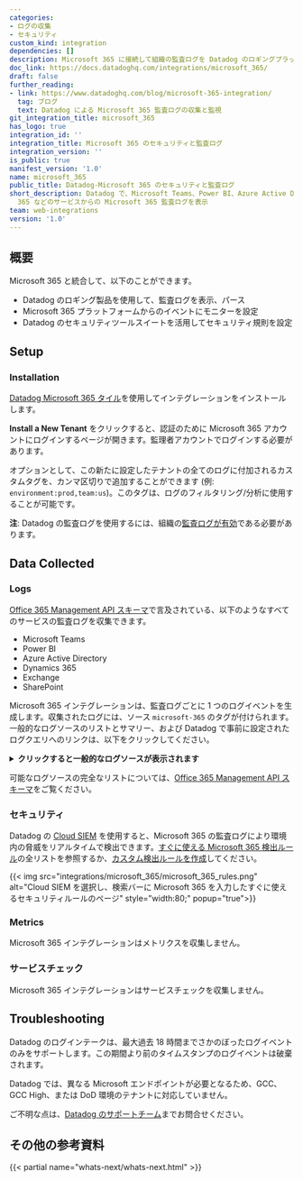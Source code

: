 ```yaml
---
categories:
- ログの収集
- セキュリティ
custom_kind: integration
dependencies: []
description: Microsoft 365 に接続して組織の監査ログを Datadog のロギングプラットフォームにプル転送。
doc_link: https://docs.datadoghq.com/integrations/microsoft_365/
draft: false
further_reading:
- link: https://www.datadoghq.com/blog/microsoft-365-integration/
  tag: ブログ
  text: Datadog による Microsoft 365 監査ログの収集と監視
git_integration_title: microsoft_365
has_logo: true
integration_id: ''
integration_title: Microsoft 365 のセキュリティと監査ログ
integration_version: ''
is_public: true
manifest_version: '1.0'
name: microsoft_365
public_title: Datadog-Microsoft 365 のセキュリティと監査ログ
short_description: Datadog で、Microsoft Teams、Power BI、Azure Active Directory、Dynamics
  365 などのサービスからの Microsoft 365 監査ログを表示
team: web-integrations
version: '1.0'
---
```


<!--  SOURCED FROM https://github.com/DataDog/dogweb -->
## 概要

Microsoft 365 と統合して、以下のことができます。

- Datadog のロギング製品を使用して、監査ログを表示、パース
- Microsoft 365 プラットフォームからのイベントにモニターを設定
- Datadog のセキュリティツールスイートを活用してセキュリティ規則を設定

## Setup

### Installation

[Datadog Microsoft 365 タイル][1]を使用してインテグレーションをインストールします。

**Install a New Tenant** をクリックすると、認証のために Microsoft 365 アカウントにログインするページが開きます。監理者アカウントでログインする必要があります。

オプションとして、この新たに設定したテナントの全てのログに付加されるカスタムタグを、カンマ区切りで追加することができます (例: `environment:prod,team:us`)。このタグは、ログのフィルタリング/分析に使用することが可能です。

**注**: Datadog の監査ログを使用するには、組織の[監査ログが有効][2]である必要があります。

## Data Collected

### Logs

[Office 365 Management API スキーマ][3]で言及されている、以下のようなすべてのサービスの監査ログを収集できます。

- Microsoft Teams
- Power BI
- Azure Active Directory
- Dynamics 365
- Exchange
- SharePoint

Microsoft 365 インテグレーションは、監査ログごとに 1 つのログイベントを生成します。収集されたログには、ソース `microsoft-365` のタグが付けられます。一般的なログソースのリストとサマリー、および Datadog で事前に設定されたログクエリへのリンクは、以下をクリックしてください。

<details>
  <summary><strong>クリックすると一般的なログソースが表示されます</strong></summary>

[`AirInvestigation`][4]
: Microsoft 365 内の Advanced eDiscovery および Advanced Threat Protection (ATP) 調査に関連します。これらのログには、セキュリティ インシデント、調査、およびアラート、修復ステップ、フォレンジックデータなど、脅威を軽減するために実行したアクションに関する情報が含まれています。

[`Audit.AzureActiveDirectory`][5]
: Microsoft のクラウドベースの ID およびアクセス管理サービスである Azure Active Directory (Azure AD) によって生成されたログを表します。Azure AD のログは、ユーザーのサインインアクティビティ、ディレクトリとグループの管理、アプリケーションのアクセス、およびセキュリティ関連のイベントに関する洞察を提供します。これにより、組織はユーザーアクセスを管理し、潜在的なセキュリティリスクを検出することができます。

[`Audit.Exchange`][6]
: Microsoft Exchange Server によって生成されるログに関連します。Exchange ログには、メールの配信、メールボックスへのアクセス、クライアント接続、および Exchange 環境内の管理アクションに関する情報が含まれています。これは、組織がメール関連の問題を監視し、トラブルシューティングするのに役立ちます。

[`Audit.General`][7]
: ユーザーや管理者のアクティビティ、システム イベント、セキュリティ インシデント、Exchange や SharePoint などの特定のサービスに直接関連しないその他のアクションなど、Microsoft 365 環境内で発生するさまざまなアクティビティやイベントに関する情報が含まれます。

[`Audit.MicrosoftForms`][8]
: アンケート、クイズ、フォームを作成するためのツールである Microsoft Forms によって生成されるログを表します。フォームのログには、フォームの作成、アクセス、回答、およびユーザーのアクティビティに関する情報が含まれます。これは、組織がフォームデータを追跡し、保護するのを支援するものです。

[`Audit.MicrosoftStream`][9]
: Microsoft エコシステム内のビデオ共有プラットフォームである Microsoft Stream によって生成されるログを指します。Stream のログには、ビデオのアップロード、アクセス、共有、およびユーザーのアクティビティに関する情報が含まれています。これは、組織がビデオコンテンツを追跡し、保護するのに役立ちます。

[`Audit.MicrosoftTeams`][10]
: コラボレーションおよびコミュニケーションプラットフォームである Microsoft Teams によって生成されるログを包含します。Teams のログには、ユーザーのアクティビティ、チームとチャンネルの管理、ファイル共有、およびミーティングイベントに関する情報が含まれます。ユーザーのやり取りを監視し、安全なコラボレーションを確保するために組織を支援します。

[`Audit.OneDrive`][11]
: Microsoft のクラウドベースのファイルストレージおよび同期サービスである OneDrive によって生成されるログを指します。OneDrive のログには、ファイルへのアクセス、共有、変更、およびユーザーのアクティビティに関する情報が含まれます。組織がクラウドベースのデータを監視し、保護するのに役立ちます。

[`Audit.PowerBI`][12]
: Microsoft のビジネス分析およびデータ可視化ツールである Power BI によって生成されるログを指します。Power BI のログには、データアクセス、レポート生成、ダッシュボードアクティビティ、ユーザーインタラクションに関する情報が含まれています。組織がビジネスインテリジェンスデータを監視し、保護するのに役立ちます。

[`Audit.Project`][13]
: Microsoft 365 スイート内のプロジェクト管理ツールである Microsoft Project の監査ログを指します。これらのログは、プロジェクトの作成、タスクの更新、リソースの割り当て、権限の変更など、Microsoft Project 内のユーザーアクティビティ、管理アクション、およびシステムイベントに関連するイベントをキャプチャします。

[`Audit.SharePoint`][14]
: Microsoft SharePoint によって生成されるログを指します。SharePoint のログは、ユーザーアクセス、ドキュメントの変更、サイト管理、およびセキュリティ関連のイベントを記録します。これにより、インテグレーションはデータの整合性を維持し、SharePoint サイトとコンテンツを保護することができます。

[`Audit.SkypeForBusiness`][15]
: Skype for Business アクティビティの監査ログを指します。これらのログは、通話詳細記録、会議詳細記録、メッセージングアクティビティ、ユーザー管理やポリシー更新などの管理アクションなど、Skype for Business サービス内のユーザーおよび管理アクションに関連するイベントをキャプチャするものです。

[`Audit.Yammer`][16]
: 企業向けソーシャルネットワーキングプラットフォームである Yammer が生成するログを表します。Yammer のログには、ユーザーアクティビティ、グループおよびコミュニティ管理、コンテンツ共有に関する情報が含まれます。組織が社内のソーシャルネットワークを監視し、保護するのに役立ちます。

[`ComplianceManager`][17]
: Microsoft Compliance Manager ツールに関連するもので、組織が Microsoft 365 のコンプライアンス活動を評価、管理、追跡できるようにするものです。これらのログには、コンプライアンスの評価、タスク、改善アクション、および規制要件を満たすための進捗状況に関する情報が含まれています。

`DLP.All`
: Exchange、SharePoint、OneDrive、Microsoft Teams など、すべての Microsoft 365 サービスにおける DLP ポリシー、検出、アクションに関連するイベントをキャプチャします。これらのログは、ポリシー違反、機密情報の検出、およびコンテンツのブロック、ユーザーまたは管理者への通知など、データを保護するために実行されたアクションに関する洞察を提供します。

`Dynamics365`
[Microsoft Dynamics 365][18] のサービスやアプリケーションからイベントを収集します。

[`MicrosoftFlow`][19]
: Microsoft Power Automate サービス (旧称: Microsoft Flow) に関連するもので、さまざまなアプリケーションやサービス間で自動化されたワークフローを作成、管理できるクラウドベースのプラットフォームです。これらのログは、ワークフローの実行、エラー、およびフローの作成、更新、削除などの管理操作に関連するイベントをキャプチャします。

[`Mip`][20]
: 機密データを分類、ラベル付け、保護するためのツールとサービスのスイートである Microsoft Information Protection (MIP) によって生成されるログに関係します。MIP ログは、データの分類、アクセス、および保護イベントに関する洞察を提供します。これにより、組織は機密情報を管理し、保護することができます。

[`MyAnalytics`][21]
: Microsoft MyAnalytics サービスに関連するもので、Microsoft 365 スイート内での個人の作業習慣や生産性傾向に関する洞察を提供します。これらのログには、会議、メール、コラボレーション、集中時間などに費やした時間など、ユーザーのアクティビティに関する情報が含まれています。

[`PowerApps`][22]
: Microsoft のローコードアプリケーション開発プラットフォームである Power Apps によって生成されるログを指します。Power Apps のログには、アプリの作成、アクセス、使用、およびユーザーアクティビティに関する情報が含まれています。

[`Quarantine`][23]
: 悪意のあるメールや不要なメールを隔離して確認するために使用されるメール検疫システムによって生成されるログを表します。検疫ログには、隔離されたメール、送信者、受信者の詳細、および実行されたアクションに関する情報が含まれます。メールのセキュリティを管理し、脅威を防ぐために組織を支援します。

[`Rdl`][24]
: SQL Server Reporting Services (SSRS) に関連するもので、サーバーベースのレポートプラットフォームで、さまざまな形式のレポートを作成、公開、管理することができます。Rdl ログソースは、レポートの実行、アクセス、およびレポートの生成、更新、削除などの管理アクションに関連するイベントをキャプチャします。

[`SecurityComplianceCenter`][25]
: Microsoft 365 サービス全体のセキュリティとコンプライアンス機能を管理するための集中型プラットフォームである Microsoft の Security & Compliance Center によって生成されるログに関係します。これらのログは、セキュリティインシデント、ポリシー違反、およびコンプライアンス管理アクティビティに関する洞察を提供します。これにより、組織は安全でコンプライアンスに準拠した IT 環境を維持することができます。

[`SecurityMonitoringEntityReducer`][26]
: Microsoft 365 のセキュリティイベントログとアラート集計アクティビティに関連します。これらのログは、Microsoft 365 環境全体で検出されたセキュリティイベント、異常、および潜在的な脅威に関する洞察を提供します。

[`ThreatIntelligence`][27]
: 新興のセキュリティ脅威に関する情報を収集、分析、共有する脅威インテリジェンスシステムまたはツールによって生成されるログを包含します。脅威インテリジェンスログは、潜在的な脅威、脆弱性、および侵害の指標に関する洞察を提供します。組織がサイバー攻撃からプロアクティブに防御するのに役立ちます。

</details>

可能なログソースの完全なリストについては、[Office 365 Management API スキーマ][3]をご覧ください。

### セキュリティ

Datadog の [Cloud SIEM][28] を使用すると、Microsoft 365 の監査ログにより環境内の脅威をリアルタイムで検出できます。[すぐに使える Microsoft 365 検出ルール][29]の全リストを参照するか、[カスタム検出ルールを作成][30]してください。

{{< img src="integrations/microsoft_365/microsoft_365_rules.png" alt="Cloud SIEM を選択し、検索バーに Microsoft 365 を入力したすぐに使えるセキュリティルールのページ" style="width:80;" popup="true">}}

### Metrics

Microsoft 365 インテグレーションはメトリクスを収集しません。

### サービスチェック

Microsoft 365 インテグレーションはサービスチェックを収集しません。

## Troubleshooting

Datadog のログインテークは、最大過去 18 時間までさかのぼったログイベントのみをサポートします。この期間より前のタイムスタンプのログイベントは破棄されます。

Datadog では、異なる Microsoft エンドポイントが必要となるため、GCC、GCC High、または DoD 環境のテナントに対応していません。

ご不明な点は、[Datadog のサポートチーム][31]までお問合せください。

## その他の参考資料

{{< partial name="whats-next/whats-next.html" >}}

[1]: https://app.datadoghq.com/integrations/microsoft-365
[2]: https://docs.microsoft.com/en-us/microsoft-365/compliance/turn-audit-log-search-on-or-off?view=o365-worldwide#turn-on-audit-log-search
[3]: https://learn.microsoft.com/en-us/office/office-365-management-api/office-365-management-activity-api-schema#office-365-management-api-schemas
[4]: https://app.datadoghq.com/logs?query=source%3Amicrosoft-365%20service%3AAirInvestigation%20&cols=host%2Cservice&index=%2A&messageDisplay=inline&stream_sort=desc&viz=stream&live=true
[5]: https://app.datadoghq.com/logs?query=source%3Amicrosoft-365%20service%3AAzureActiveDirectory%20&cols=host%2Cservice&index=%2A&messageDisplay=inline&stream_sort=desc&viz=stream&live=true
[6]: https://app.datadoghq.com/logs?query=source%3Amicrosoft-365%20service%3AExchange%20&cols=host%2Cservice&index=%2A&messageDisplay=inline&stream_sort=desc&viz=stream&live=true
[7]: https://app.datadoghq.com/logs?query=source%3Amicrosoft-365%20&cols=host%2Cservice&index=%2A&messageDisplay=inline&stream_sort=desc&viz=stream&live=true
[8]: https://app.datadoghq.com/logs?query=source%3Amicrosoft-365%20service%3AMicrosoftForms%20&cols=host%2Cservice&index=%2A&messageDisplay=inline&stream_sort=desc&viz=stream&live=true
[9]: https://app.datadoghq.com/logs?query=source%3Amicrosoft-365%20service%3AMicrosoftStream%20&cols=host%2Cservice&index=%2A&messageDisplay=inline&stream_sort=desc&viz=stream&live=true
[10]: https://app.datadoghq.com/logs?query=source%3Amicrosoft-365%20service%3AMicrosoftTeams%20&cols=host%2Cservice&index=%2A&messageDisplay=inline&stream_sort=desc&viz=stream&live=true
[11]: https://app.datadoghq.com/logs?query=source%3Amicrosoft-365%20service%3AOneDrive%20&cols=host%2Cservice&index=%2A&messageDisplay=inline&stream_sort=desc&viz=stream&live=true
[12]: https://app.datadoghq.com/logs?query=source%3Amicrosoft-365%20service%3APowerBI%20&cols=host%2Cservice&index=%2A&messageDisplay=inline&stream_sort=desc&viz=stream&live=true
[13]: https://app.datadoghq.com/logs?query=source%3Amicrosoft-365%20service%3AProject%20&cols=host%2Cservice&index=%2A&messageDisplay=inline&stream_sort=desc&viz=stream&live=true
[14]: https://app.datadoghq.com/logs?query=source%3Amicrosoft-365%20service%3ASharePoint%20&cols=host%2Cservice&index=%2A&messageDisplay=inline&stream_sort=desc&viz=stream&live=true
[15]: https://app.datadoghq.com/logs?query=source%3Amicrosoft-365%20service%3ASkypeForBusiness%20&cols=host%2Cservice&index=%2A&messageDisplay=inline&stream_sort=desc&viz=stream&live=true
[16]: https://app.datadoghq.com/logs?query=source%3Amicrosoft-365%20service%3AYammer%20&cols=host%2Cservice&index=%2A&messageDisplay=inline&stream_sort=desc&viz=stream&live=true
[17]: https://app.datadoghq.com/logs?query=source%3Amicrosoft-365%20service%3AComplianceManager%20&cols=host%2Cservice&index=%2A&messageDisplay=inline&stream_sort=desc&viz=stream&live=true
[18]: https://learn.microsoft.com/dynamics365/
[19]: https://app.datadoghq.com/logs?query=source%3Amicrosoft-365%20service%3AMicrosoftFlow%20&cols=host%2Cservice&index=%2A&messageDisplay=inline&stream_sort=desc&viz=stream&live=true
[20]: https://app.datadoghq.com/logs?query=source%3Amicrosoft-365%20service%3AMip%20&cols=host%2Cservice&index=%2A&messageDisplay=inline&stream_sort=desc&viz=stream&live=true
[21]: https://app.datadoghq.com/logs?query=source%3Amicrosoft-365%20service%3AMyAnalytics%20&cols=host%2Cservice&index=%2A&messageDisplay=inline&stream_sort=desc&viz=stream&live=true
[22]: https://app.datadoghq.com/logs?query=source%3Amicrosoft-365%20service%3APowerApps%20&cols=host%2Cservice&index=%2A&messageDisplay=inline&stream_sort=desc&viz=stream&live=true
[23]: https://app.datadoghq.com/logs?query=source%3Amicrosoft-365%20service%3AQuarantine%20&cols=host%2Cservice&index=%2A&messageDisplay=inline&stream_sort=desc&viz=stream&live=true
[24]: https://app.datadoghq.com/logs?query=source%3Amicrosoft-365%20service%3ARdl%20&cols=host%2Cservice&index=%2A&messageDisplay=inline&stream_sort=desc&viz=stream&live=true
[25]: https://app.datadoghq.com/logs?query=source%3Amicrosoft-365%20service%3ASecurityComplianceCenter%20&cols=host%2Cservice&index=%2A&messageDisplay=inline&stream_sort=desc&viz=stream&live=true
[26]: https://app.datadoghq.com/logs?query=source%3Amicrosoft-365%20service%3ASecurityMonitoringEntityReducer%20&cols=host%2Cservice&index=%2A&messageDisplay=inline&stream_sort=desc&viz=stream&live=true
[27]: https://app.datadoghq.com/logs?query=source%3Amicrosoft-365%20service%3AThreatIntelligence%20&cols=host%2Cservice&index=%2A&messageDisplay=inline&stream_sort=desc&viz=stream&live=true
[28]: https://docs.datadoghq.com/ja/security/#cloud-siem
[29]: https://docs.datadoghq.com/ja/security/default_rules/?category=cat-cloud-siem-log-detection&search=microsoft+365
[30]: https://docs.datadoghq.com/ja/security/detection_rules/#create-detection-rules
[31]: https://docs.datadoghq.com/ja/help/